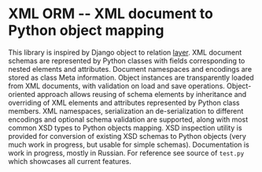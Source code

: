 # XML ORM -- XML document to Python object mapping

This library is inspired by Django object to relation
[layer](https://docs.djangoproject.com/en/dev/topics/db/models/). XML document 
schemas are represented by Python classes with fields corresponding to nested 
elements and attributes. Document namespaces and encodings are stored as class 
Meta information. Object instances are transparently loaded from XML documents, 
with validation on load and save operations. Object-oriented approach allows 
reusing of schema elements by inheritance and overriding of XML elements and 
attributes represented by Python class members. XML namespaces, serialization 
an de-serialization to different encodings and optional schema validation are 
supported, along with most common XSD types to Python objects mapping. XSD 
inspection utility is provided for conversion of existing XSD schemas to Python 
objects (very much work in progress, but usable for simple schemas). 
Documentation is work in progress, mostly in Russian. For reference see source 
of `test.py` which showcases all current features.
